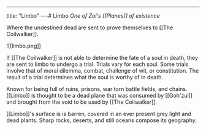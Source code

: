 ---
title: "Limbo"
---# Limbo
*One of Zol's [[Planes]] of existence*

Where the undestined dead are sent to prove themselves to [[The Coilwalker]].

![[limbo.png]]

If [[The Coilwalker]] is not able to determine the fate of a soul in death, they are sent to limbo to undergo a trial. Trials vary for each soul. Some trials involve that of moral dilemma, combat, challenge of wit, or constitution. The result of a trial determines what the soul is worthy of in death.

Known for being full of ruins, prisons, war torn battle fields, and chains. [[Limbo]] is thought to be a dead plane that was consumed by [[Goh'zul]] and brought from the void to be used by [[The Coilwalker]].

[[Limbo]]'s surface is is barren, covered in an ever present grey light and dead plants. Sharp rocks, deserts, and still oceans compose its geography.
